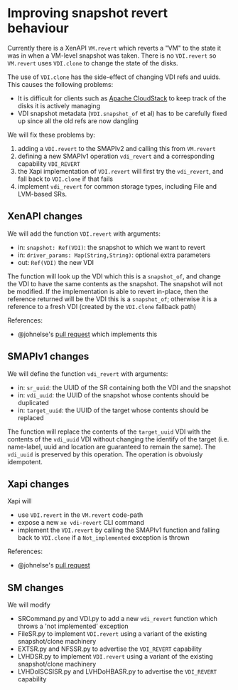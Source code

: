 Improving snapshot revert behaviour
===================================

Currently there is a XenAPI `VM.revert` which reverts a "VM" to the state it
was in when a VM-level snapshot was taken. There is no `VDI.revert` so
`VM.revert` uses `VDI.clone` to change the state of the disks.

The use of `VDI.clone` has the side-effect of changing VDI refs and uuids.
This causes the following problems:

- It is difficult for clients
  such as [Apache CloudStack](http://cloudstack.apache.org) to keep track
  of the disks it is actively managing
- VDI snapshot metadata (`VDI.snapshot_of` et al) has to be carefully
  fixed up since all the old refs are now dangling

We will fix these problems by:

1. adding a `VDI.revert` to the SMAPIv2 and calling this from `VM.revert`
2. defining a new SMAPIv1 operation `vdi_revert` and a corresponding capability
   `VDI_REVERT`
3. the Xapi implementation of `VDI.revert` will first try the `vdi_revert`,
   and fall back to `VDI.clone` if that fails
4. implement `vdi_revert` for common storage types, including File and LVM-based
   SRs.

XenAPI changes
--------------

We will add the function `VDI.revert` with arguments:

- in: `snapshot: Ref(VDI)`: the snapshot to which we want to revert
- in: `driver_params: Map(String,String)`: optional extra parameters
- out: `Ref(VDI)` the new VDI

The function will look up the VDI which this is a `snapshot_of`, and change
the VDI to have the same contents as the snapshot. The snapshot will not be
modified. If the implementation is able to revert in-place, then the reference
returned will be the VDI this is a `snapshot_of`; otherwise it is a reference
to a fresh VDI (created by the `VDI.clone` fallback path)

References:

- @johnelse's [pull request](https://github.com/xapi-project/xen-api/pull/1963)
  which implements this

SMAPIv1 changes
---------------

We will define the function `vdi_revert` with arguments:

- in: `sr_uuid`: the UUID of the SR containing both the VDI and the snapshot
- in: `vdi_uuid`: the UUID of the snapshot whose contents should be duplicated
- in: `target_uuid`: the UUID of the target whose contents should be replaced

The function will replace the contents of the `target_uuid` VDI with the
contents of the `vdi_uuid` VDI without changing the identify of the target
(i.e. name-label, uuid and location are guaranteed to remain the same).
The `vdi_uuid` is preserved by this operation. The operation is obvoiusly
idempotent.

Xapi changes
------------

Xapi will

- use `VDI.revert` in the `VM.revert` code-path
- expose a new `xe vdi-revert` CLI command
- implement the `VDI.revert` by calling the SMAPIv1 function and falling back
  to `VDI.clone` if a `Not_implemented` exception is thrown

References:

- @johnelse's [pull request](https://github.com/xapi-project/xen-api/pull/1963)

SM changes
----------

We will modify

- SRCommand.py and VDI.py to add a new `vdi_revert` function which throws
  a 'not implemented' exception
- FileSR.py to implement `VDI.revert` using a variant of the existing
  snapshot/clone machinery
- EXTSR.py and NFSSR.py to advertise the `VDI_REVERT` capability
- LVHDSR.py to implement `VDI.revert` using a variant of the existing
  snapshot/clone machinery
- LVHDoISCSISR.py and LVHDoHBASR.py to advertise the `VDI_REVERT` capability
